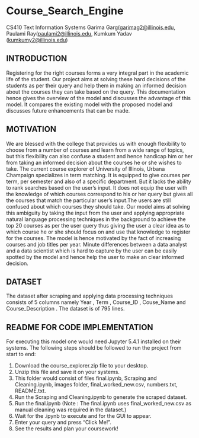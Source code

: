 # Course_Search_Engine
CS410 Text Information Systems
Garima Garg(garimag2@illinois.edu, Paulami Ray(paulami2@illinois.edu, Kumkum Yadav (kumkumy2@illinois.edu)

## INTRODUCTION
Registering for the right courses forms a very integral part in the academic life of
the student. Our project aims at solving these hard decisions of the students as per
their query and help them in making an informed decision about the courses they
can take based on the query. This documentation hence gives the overview of the
model and discusses the advantage of this model. It compares the existing model
with the proposed model and discusses future enhancements that can be made.

## MOTIVATION
We are blessed with the college that provides us with enough flexibility to choose
from a number of courses and learn from a wide range of topics, but this flexibility
can also confuse a student and hence handicap him or her from taking an informed
decision about the courses he or she wishes to take.
The current course explorer of University of Illinois, Urbana Champaign
specializes in term matching. It is equipped to give courses per term, per semester
and also of a specific department. But it lacks the ability to rank searches based on
the user’s input. It does not equip the user with the knowledge of which courses
correspond to his or her query but gives all the courses that match the particular
user’s input.The users are still confused about which courses they should take.
Our model aims at solving this ambiguity by taking the input from the user and
applying appropriate natural language processing techniques in the background to
achieve the top 20 courses as per the user query thus giving the user a clear idea as
to which course he or she should focus on and use that knowledge to register for
the courses.
The model is hence motivated by the fact of increasing courses and job titles per
year. Minute differences between a data analyst and a data scientist which is hard
to capture by the user can be easily spotted by the model and hence help the user to
make an clear informed decision.

## DATASET
The dataset after scraping and applying data processing techniques consists of 5
columns namely Year , Term , Course_ID , Couse_Name and Course_Description .
The dataset is of 795 lines. 

## README FOR CODE IMPLEMENTATION
For executing this model one would need Jupyter 5.4.1 installed on their systems.
The following steps should be followed to run the project from start to end:
1) Download the course_explorer.zip file to your desktop.
2) Unzip this file and save it on your systems.
3) This folder would consist of files final.ipynb, Scraping and Cleaning.ipynb,
images folder, final_worked_new.csv, numbers.txt, README.txt.
4) Run the Scraping and Cleaning.ipynb to generate the scraped dataset.
5) Run the final.ipynb (Note : The final.ipynb uses final_worked_new.csv as
manual cleaning was required in the dataset.)
6) Wait for the .ipynb to execute and for the GUI to appear.
7) Enter your query and press “Click Me!”.
8) See the results and plan your coursework!

